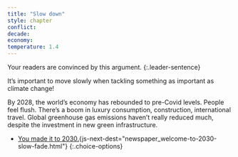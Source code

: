 ```yaml
---
title: "Slow down"
style: chapter
conflict: 
decade: 
economy: 
temperature: 1.4
---
```


Your readers are convinced by this argument. 
{:.leader-sentence}

It’s important to move slowly when tackling something as important as climate change!

By 2028, the world’s economy has rebounded to pre-Covid levels. People feel flush. There’s a boom in luxury consumption, construction, international travel. Global greenhouse gas emissions haven’t really reduced much, despite the investment in new green infrastructure.

- [You made it to 2030.](part-page_2030.html){js-next-dest="newspaper_welcome-to-2030-slow-fade.html"}
{:.choice-options}
